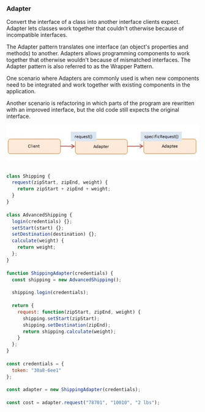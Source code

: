 ### Adapter

Convert the interface of a class into another interface clients expect. 
Adapter lets classes work together that couldn't otherwise because of incompatible interfaces.

The Adapter pattern translates one interface (an object's properties and methods) to another. 
Adapters allows programming components to work together that otherwise wouldn't because 
of mismatched interfaces. The Adapter pattern is also referred to as the Wrapper Pattern.

One scenario where Adapters are commonly used is when new components need to be 
integrated and work together with existing components in the application.

Another scenario is refactoring in which parts of the program are rewritten with an 
improved interface, but the old code still expects the original interface.

![](./javascript-adapter.jpg)

```js

class Shipping {
  request(zipStart, zipEnd, weight) {
    return zipStart + zipEnd + weight;
  }
}

class AdvancedShipping {
  login(credentials) {};
  setStart(start) {};
  setDestination(destination) {};
  calculate(weight) {
    return weight;
  };
}

function ShippingAdapter(credentials) {
  const shipping = new AdvancedShipping();

  shipping.login(credentials);

  return {
    request: function(zipStart, zipEnd, weight) {
      shipping.setStart(zipStart);
      shipping.setDestination(zipEnd);
      return shipping.calculate(weight);
    }
  };
}

const credentials = {
  token: "30a8-6ee1"
};

const adapter = new ShippingAdapter(credentials);

const cost = adapter.request("78701", "10010", "2 lbs");

```
